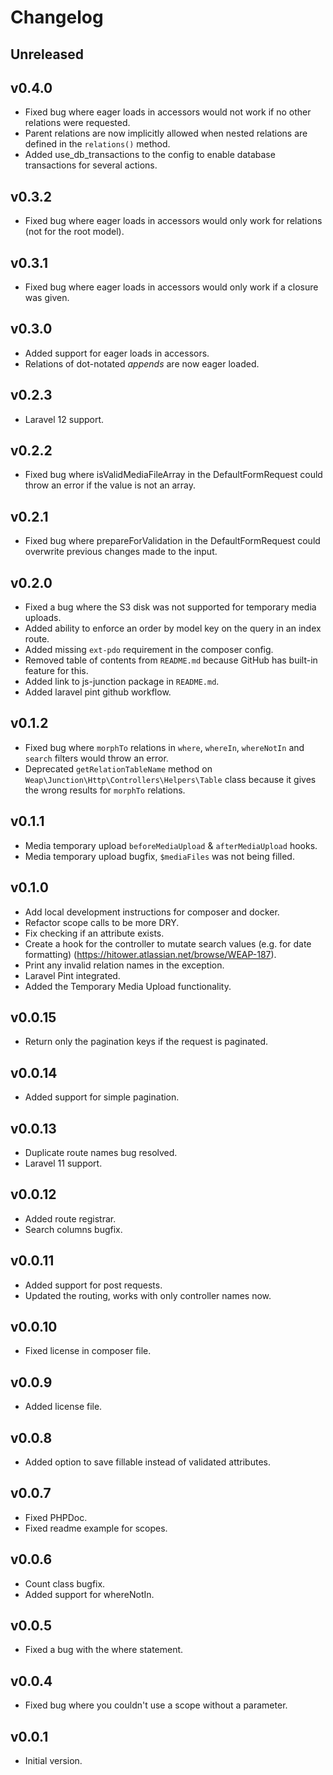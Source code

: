 # Changelog

## Unreleased

## v0.4.0
- Fixed bug where eager loads in accessors would not work if no other relations were requested.
- Parent relations are now implicitly allowed when nested relations are defined in the `relations()` method.
- Added use_db_transactions to the config to enable database transactions for several actions.

## v0.3.2
- Fixed bug where eager loads in accessors would only work for relations (not for the root model).

## v0.3.1
- Fixed bug where eager loads in accessors would only work if a closure was given.

## v0.3.0
- Added support for eager loads in accessors.
- Relations of dot-notated *appends* are now eager loaded.

## v0.2.3
- Laravel 12 support.

## v0.2.2
- Fixed bug where isValidMediaFileArray in the DefaultFormRequest could throw an error if the value is not an array.

## v0.2.1
- Fixed bug where prepareForValidation in the DefaultFormRequest could overwrite previous changes made to the input.

## v0.2.0
- Fixed a bug where the S3 disk was not supported for temporary media uploads.
- Added ability to enforce an order by model key on the query in an index route.
- Added missing `ext-pdo` requirement in the composer config.
- Removed table of contents from `README.md` because GitHub has built-in feature for this.
- Added link to js-junction package in `README.md`.
- Added laravel pint github workflow.

## v0.1.2
- Fixed bug where `morphTo` relations in `where`, `whereIn`, `whereNotIn` and `search` filters would throw an error.
- Deprecated `getRelationTableName` method on `Weap\Junction\Http\Controllers\Helpers\Table` class because it gives the wrong results for `morphTo` relations.

## v0.1.1
- Media temporary upload `beforeMediaUpload` & `afterMediaUpload` hooks.
- Media temporary upload bugfix, `$mediaFiles` was not being filled.

## v0.1.0
- Add local development instructions for composer and docker.
- Refactor scope calls to be more DRY.
- Fix checking if an attribute exists.
- Create a hook for the controller to mutate search values (e.g. for date formatting) (https://hitower.atlassian.net/browse/WEAP-187).
- Print any invalid relation names in the exception.
- Laravel Pint integrated.
- Added the Temporary Media Upload functionality.

## v0.0.15
- Return only the pagination keys if the request is paginated.

## v0.0.14
- Added support for simple pagination.

## v0.0.13
- Duplicate route names bug resolved.
- Laravel 11 support.

## v0.0.12
- Added route registrar.
- Search columns bugfix.

## v0.0.11
- Added support for post requests.
- Updated the routing, works with only controller names now.

## v0.0.10
- Fixed license in composer file.

## v0.0.9
- Added license file.

## v0.0.8
- Added option to save fillable instead of validated attributes.

## v0.0.7
- Fixed PHPDoc.
- Fixed readme example for scopes.

## v0.0.6
- Count class bugfix.
- Added support for whereNotIn.

## v0.0.5
- Fixed a bug with the where statement.

## v0.0.4
- Fixed bug where you couldn't use a scope without a parameter.

## v0.0.1
- Initial version.
